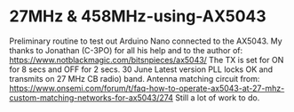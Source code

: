 # 27MHz & 458MHz-using-AX5043
Preliminary routine to test out Arduino Nano connected to the AX5043.  My thanks to Jonathan (C-3PO) for all his help and to the author of:
https://www.notblackmagic.com/bitsnpieces/ax5043/
The TX is set for ON for 8 secs and OFF for 2 secs. 
30 June Latest version PLL locks OK and transmits on 27  MHz CB radio) band. Antenna matching circuit from:
https://www.onsemi.com/forum/t/faq-how-to-operate-ax5043-at-27-mhz-custom-matching-networks-for-ax5043/274
Still a lot of work to do.

